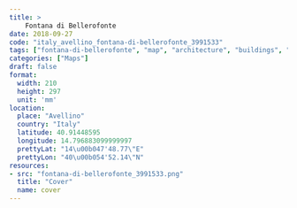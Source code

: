 ```yaml
---
title: > 
    Fontana di Bellerofonte
date: 2018-09-27
code: "italy_avellino_fontana-di-bellerofonte_3991533"
tags: ["fontana-di-bellerofonte", "map", "architecture", "buildings", "Avellino", "Italy"]
categories: ["Maps"]
draft: false
format:
  width: 210
  height: 297
  unit: 'mm'
location:
  place: "Avellino"
  country: "Italy"
  latitude: 40.91448595
  longitude: 14.796883099999997
  prettyLat: "14\u00b047'48.77\"E"
  prettyLon: "40\u00b054'52.14\"N"
resources:
- src: "fontana-di-bellerofonte_3991533.png"
  title: "Cover"
  name: cover
---
```

